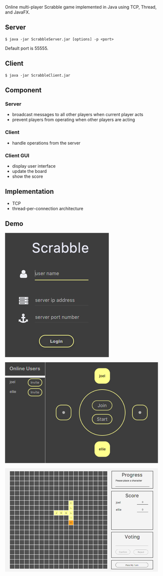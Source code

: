 Online multi-player Scrabble game implemented in Java using TCP, Thread, and JavaFX.

## Server

```
$ java -jar ScrabbleServer.jar [options] -p <port>
```

Default port is 55555.

## Client

```
$ java -jar ScrabbleClient.jar
```


## Component
### Server
- broadcast messages to all other players when current player acts
- prevent players from operating when other players are acting
### Client
- handle operations from the server
### Client GUI
- display user interface
- update the board
- show the score

## Implementation
- TCP
- thread-per-connection architecture

## Demo
![Login](https://github.com/ZintrulCre/Scrabble-Game/blob/master/Resource/Login.png)

![Desk](https://github.com/ZintrulCre/Scrabble-Game/blob/master/Resource/Desk.png)

![Board](https://github.com/ZintrulCre/Scrabble-Game/blob/master/Resource/Board.png)